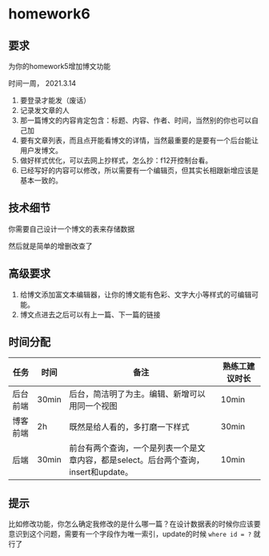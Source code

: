 # homework6
## 要求
为你的homework5增加博文功能

时间一周， 2021.3.14

1. 要登录才能发（废话）
2. 记录发文章的人
3. 那一篇博文的内容肯定包含：标题、内容、作者、时间，当然别的你也可以自己加
4. 要有文章列表，而且点开能看博文的详情，当然最重要的是要有一个后台能让用户发博文。
5. 做好样式优化，可以去网上抄样式，怎么抄：f12开控制台看。
6. 已经写好的内容可以修改，所以需要有一个编辑页，但其实长相跟新增应该是基本一致的。


## 技术细节
你需要自己设计一个博文的表来存储数据

然后就是简单的增删改查了

## 高级要求
1. 给博文添加富文本编辑器，让你的博文能有色彩、文字大小等样式的可编辑可能。
2. 博文点进去之后可以有上一篇、下一篇的链接

## 时间分配
| 任务 | 时间 | 备注 | 熟练工建议时长 |
| -- | -- | -- | -- |
| 后台前端 | 30min | 后台，简洁明了为主。编辑、新增可以用同一个视图 | 10min |
| 博客前端 | 2h | 既然是给人看的，多打磨一下样式 | 30min |
| 后端 | 30min | 前台有两个查询，一个是列表一个是文章内容，都是select。后台两个查询，insert和update。 | 10min |

## 提示
比如修改功能，你怎么确定我修改的是什么哪一篇？在设计数据表的时候你应该要意识到这个问题，需要有一个字段作为唯一索引，update的时候 `where id = ?` 就行了

